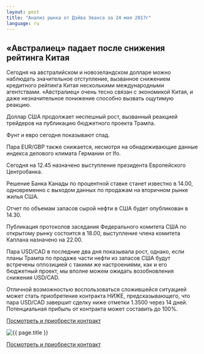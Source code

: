 ```yaml
---
layout: post
title: "Анализ рынка от Дэйва Эванса за 24 мая 2017г"
language: ru
---
```

##  «Австралиец» падает после снижения рейтинга Китая

Сегодня на австралийском и новозеландском долларе можно наблюдать значительное отступление, вызванное снижением кредитного рейтинга Китая несколькими международными агентствами. «Австралиец» очень тесно связан с экономикой Китая, и даже незначительное понижение способно вызвать ощутимую реакцию.

Доллар США продолжает неспешный рост, вызванный реакцией трейдеров на публикацию бюджетного проекта Трампа.

Фунт и евро сегодня показывают спад. 

Пара EUR/GBР также снижается, несмотря на обнадеживающие данные индекса делового климата Германии от Ifo.
 
 
Сегодня на 12.45 назначено выступление президента Европейского Центробанка. 

Решение Банка Канады по процентной ставке станет известно в 14.00, одновременно с выходом данных по продажам на вторичном рынке жилья США.

Отчет по объемам запасов сырой нефти в США будет опубликован в 14.30.

Публикация протоколов заседания Федерального комитета США по открытому рынку состоится в 18.00, выступление члена комитета Каплана назначено на 22.00.
 
 
Пара USD/CAD в последние два дня показывала рост, однако, если планы Трампа по продаже части нефти из запасов США будут встречены оппозицией с такими же настроениями, как и его бюджетный проект, мы вполне можем ожидать возобновления снижения USD/CAD.

Отличной возможностью воспользоваться сложившейся ситуацией может стать приобретение контракта НИЖЕ, предсказывающего, что пара USD/CAD завершит сделку ниже отметки 1.3500 через 14 дней. Потенциальная прибыль от контракта может составить до 100%.


<a href="http://record.binary.com/_bivVDfg8lHux76XffYA0JmNd7ZgqdRLk/1/?market=forex&underlying=frxUSDCAD&formname=higherlower&duration_amount=14&duration_units=d&amount=10&amount_type=payout&expiry_type=duration&barrier=1.35&s=1&t=IfgkIQswzDoFL84TNr-6iJ0co5lt24DG" target="_blank">Посмотреть и приобрести контракт</a>

<img src="{{ site.url }}/images/ru-24-may-17.png" alt="{{ page.title }}"  title="{{ page.title }}">

<a href="%LINK%%?https://www.binary.com/d/trade.cgi?market=forex&underlying=frxUSDCAD&formname=higherlower&duration_amount=14&duration_units=d&amount=10&amount_type=payout&expiry_type=duration&barrier=1.35&s=1&t=IfgkIQswzDoFL84TNr-6iJ0co5lt24DG" target="_blank">Посмотреть и приобрести контракт</a>
